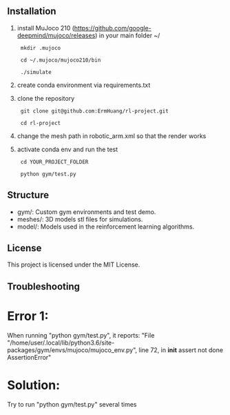 ## Installation
1. install MuJoco 210
        (https://github.com/google-deepmind/mujoco/releases)
   in your main folder ~/
   
        mkdir .mujoco
   
        cd ~/.mujoco/mujoco210/bin
   
        ./simulate

2. create conda environment via requirements.txt
   
   
3. clone the repository
  
        git clone git@github.com:ErmHuang/rl-project.git
   
        cd rl-project

   
4. change the mesh path in robotic_arm.xml so that the render works

   
5. activate conda env and run the test
    
        cd YOUR_PROJECT_FOLDER

        python gym/test.py

       

## Structure
- gym/: Custom gym environments and test demo.
- meshes/: 3D models stl files for simulations.
- model/: Models used in the reinforcement learning algorithms.

## License
This project is licensed under the MIT License.

## Troubleshooting
# Error 1: 
When running "python gym/test.py", it reports:
"File "/home/user/.local/lib/python3.6/site-packages/gym/envs/mujoco/mujoco_env.py", line 72, in __init__
    assert not done
AssertionError" 

# Solution: 
Try to run "python gym/test.py" several times


